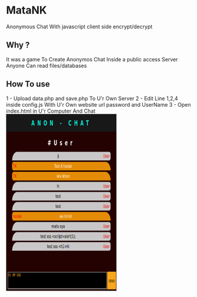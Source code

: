 # MataNK
Anonymous Chat With javascript client side encrypt/decrypt

## Why ?
It was a game To Create Anonymos Chat Inside a public access Server Anyone Can read files/databases

## How To use

1 - Upload data.php and save.php To U'r Own Server
2 - Edit Line 1,2,4 inside config.js With U'r Own website url password and UserName
3 - Open index.html in U'r Computer And Chat
<img src="money.png" width=300 height=480>
